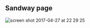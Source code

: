 ## Sandway page
![screen shot 2017-04-27 at 22 29 25](https://cloud.githubusercontent.com/assets/23314692/25500818/1dc6a9ba-2b99-11e7-82cf-01da855f5874.png)
